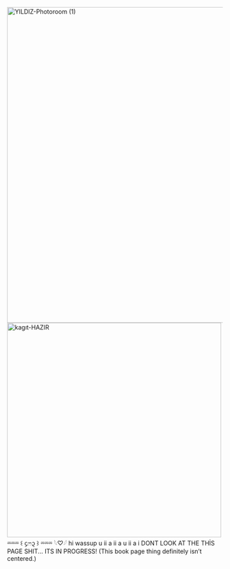 <img width="736" height="736" alt="YILDIZ-Photoroom (1)" src="https://github.com/user-attachments/assets/e77cca02-79b7-4f57-863d-b9ded6dcc9a8" />
<img width="500" height="500" alt="kagıt-HAZIR" src="https://github.com/user-attachments/assets/f518d767-cbc5-4004-8d31-70eb6eebe859" />
⏔⏔⏔ ꒰ ᧔ෆ᧓ ꒱ ⏔⏔⏔ 𓆩♡𓆪 hi wassup u ii a ii a u ii a i DONT LOOK AT THE THİS PAGE SHIT... ITS IN PROGRESS! (This book page thing definitely isn’t centered.)
